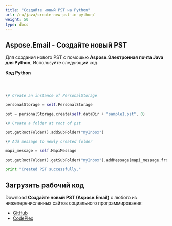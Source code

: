```yaml
---
title: "Создайте новый PST на Python"
url: /ru/java/create-new-pst-in-python/
weight: 50
type: docs
---
```


## **Aspose.Email - Создайте новый PST**
Для создания нового PST с помощью **Aspose.Электронная почта Java для Python**, Используйте следующий код.

**Код Python**

``` python



\# Create an instance of PersonalStorage

personalStorage = self.PersonalStorage

pst = personalStorage.create(self.dataDir + "sample1.pst", 0)

\# Create a folder at root of pst

pst.getRootFolder().addSubFolder("myInbox")

\# Add message to newly created folder

mapi_message = self.MapiMessage

pst.getRootFolder().getSubFolder("myInbox").addMessage(mapi_message.fromFile(self.dataDir + "Message.msg"))

print "Created PST successfully."

```
## **Загрузить рабочий код**
Download **Создайте новый PST (Aspose.Email)** с любого из нижеперечисленных сайтов социального программирования:

- [GitHub](https://github.com/aspose-email/Aspose.Email-for-Java/releases/tag/Aspose.Email_Java_for_Python-v1.0)
- [CodePlex](https://archive.codeplex.com/?p=asposeemailjavapython)
